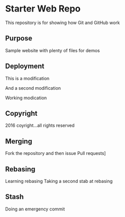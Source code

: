 # Starter Web Repo

This repository is for showing how Git and GitHub work

## Purpose

Sample website with plenty of files for demos

## Deployment

This is a modification

And a second modification

Working modication

## Copyright

2016 coyright...all rights reserved

## Merging
Fork the repository and then issue Pull requests]

## Rebasing
Learning rebasing
Taking a second stab at rebasing

## Stash
Doing an emergency commit
